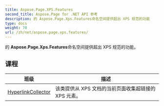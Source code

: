 ```yaml
---
title: Aspose.Page.XPS.Features
second_title: Aspose.Page for .NET API 参考
description: 的 Aspose.Page.Xps.Features命名空间提供超出 XPS 规范的功能
type: docs
weight: 70
url: /zh/net/aspose.page.xps.features/
---
```

的 **Aspose.Page.Xps.Features**命名空间提供超出 XPS 规范的功能。

## 课程

| 班级 | 描述 |
| --- | --- |
| [HyperlinkCollector](./hyperlinkcollector/) | 该类提供从 XPS 文档的当前页面收集超链接的 XPS 元素。 |


